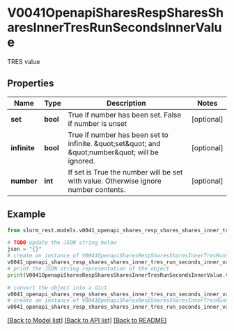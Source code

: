 # V0041OpenapiSharesRespSharesSharesInnerTresRunSecondsInnerValue

TRES value

## Properties

Name | Type | Description | Notes
------------ | ------------- | ------------- | -------------
**set** | **bool** | True if number has been set. False if number is unset | [optional] 
**infinite** | **bool** | True if number has been set to infinite. \&quot;set\&quot; and \&quot;number\&quot; will be ignored. | [optional] 
**number** | **int** | If set is True the number will be set with value. Otherwise ignore number contents. | [optional] 

## Example

```python
from slurm_rest.models.v0041_openapi_shares_resp_shares_shares_inner_tres_run_seconds_inner_value import V0041OpenapiSharesRespSharesSharesInnerTresRunSecondsInnerValue

# TODO update the JSON string below
json = "{}"
# create an instance of V0041OpenapiSharesRespSharesSharesInnerTresRunSecondsInnerValue from a JSON string
v0041_openapi_shares_resp_shares_shares_inner_tres_run_seconds_inner_value_instance = V0041OpenapiSharesRespSharesSharesInnerTresRunSecondsInnerValue.from_json(json)
# print the JSON string representation of the object
print(V0041OpenapiSharesRespSharesSharesInnerTresRunSecondsInnerValue.to_json())

# convert the object into a dict
v0041_openapi_shares_resp_shares_shares_inner_tres_run_seconds_inner_value_dict = v0041_openapi_shares_resp_shares_shares_inner_tres_run_seconds_inner_value_instance.to_dict()
# create an instance of V0041OpenapiSharesRespSharesSharesInnerTresRunSecondsInnerValue from a dict
v0041_openapi_shares_resp_shares_shares_inner_tres_run_seconds_inner_value_from_dict = V0041OpenapiSharesRespSharesSharesInnerTresRunSecondsInnerValue.from_dict(v0041_openapi_shares_resp_shares_shares_inner_tres_run_seconds_inner_value_dict)
```
[[Back to Model list]](../README.md#documentation-for-models) [[Back to API list]](../README.md#documentation-for-api-endpoints) [[Back to README]](../README.md)


